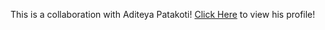 This is a collaboration with Aditeya Patakoti! [Click Here](https://github.com/aditeyapatakoti) to view his profile!

